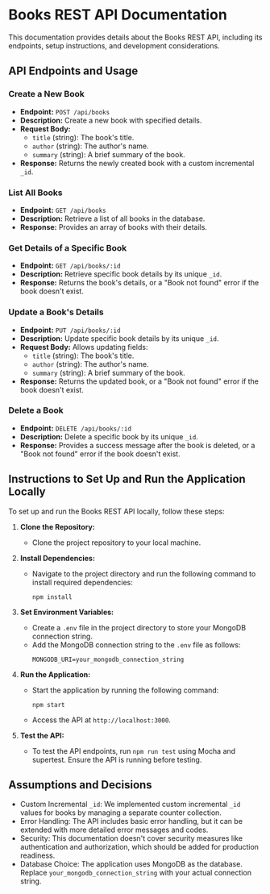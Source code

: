 # Books REST API Documentation

This documentation provides details about the Books REST API, including its endpoints, setup instructions, and development considerations.

## API Endpoints and Usage

### Create a New Book

- **Endpoint:** `POST /api/books`
- **Description:** Create a new book with specified details.
- **Request Body:**
  - `title` (string): The book's title.
  - `author` (string): The author's name.
  - `summary` (string): A brief summary of the book.
- **Response:** Returns the newly created book with a custom incremental `_id`.

### List All Books

- **Endpoint:** `GET /api/books`
- **Description:** Retrieve a list of all books in the database.
- **Response:** Provides an array of books with their details.

### Get Details of a Specific Book

- **Endpoint:** `GET /api/books/:id`
- **Description:** Retrieve specific book details by its unique `_id`.
- **Response:** Returns the book's details, or a "Book not found" error if the book doesn't exist.

### Update a Book's Details

- **Endpoint:** `PUT /api/books/:id`
- **Description:** Update specific book details by its unique `_id`.
- **Request Body:** Allows updating fields:
  - `title` (string): The book's title.
  - `author` (string): The author's name.
  - `summary` (string): A brief summary of the book.
- **Response:** Returns the updated book, or a "Book not found" error if the book doesn't exist.

### Delete a Book

- **Endpoint:** `DELETE /api/books/:id`
- **Description:** Delete a specific book by its unique `_id`.
- **Response:** Provides a success message after the book is deleted, or a "Book not found" error if the book doesn't exist.

## Instructions to Set Up and Run the Application Locally

To set up and run the Books REST API locally, follow these steps:

1. **Clone the Repository:**
   - Clone the project repository to your local machine.

2. **Install Dependencies:**
   - Navigate to the project directory and run the following command to install required dependencies:
     ```
     npm install
     ```

3. **Set Environment Variables:**
   - Create a `.env` file in the project directory to store your MongoDB connection string.
   - Add the MongoDB connection string to the `.env` file as follows:
     ```
     MONGODB_URI=your_mongodb_connection_string
     ```

4. **Run the Application:**
   - Start the application by running the following command:
     ```
     npm start
     ```
   - Access the API at `http://localhost:3000`.

5. **Test the API:**
   - To test the API endpoints, run `npm run test` using Mocha and supertest. Ensure the API is running before testing.

## Assumptions and Decisions

- Custom Incremental `_id`: We implemented custom incremental `_id` values for books by managing a separate counter collection.
- Error Handling: The API includes basic error handling, but it can be extended with more detailed error messages and codes.
- Security: This documentation doesn't cover security measures like authentication and authorization, which should be added for production readiness.
- Database Choice: The application uses MongoDB as the database. Replace `your_mongodb_connection_string` with your actual connection string.
